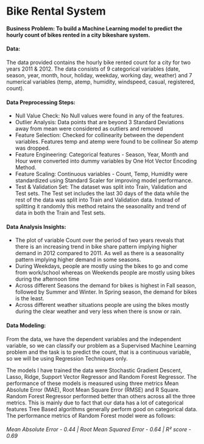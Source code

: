 # Bike Rental System

#### Business Problem:  To build a Machine Learning model to predict the hourly count of bikes rented in a city bikeshare system. 

#### Data: 
The data provided contains the hourly bike rented count for a city for two years 2011 & 2012. The data consists of 9 categorical variables (date, season, year, month, hour, holiday, weekday, working day, weather) and 7 numerical variables (temp, atemp, humidity, windspeed, casual, registered, count). 

#### Data Preprocessing Steps: 
* Null Value Check: No Null values were found in any of the features. 
* Outlier Analysis: Data points that are beyond 3 Standard Deviations away from mean were considered as outliers and removed 
* Feature Selection: Checked for collinearity between the dependent variables. Features temp and atemp were found to be collinear So atemp was dropped. 
* Feature Engineering: Categorical features - Season, Year, Month and Hour were converted into dummy variables by One Hot Vector Encoding Method. 
* Feature Scaling: Continuous variables - Count, Temp, Humidity were standardized using Standard Scaler for improving model performance. 
* Test & Validation Set: The dataset was split into Train, Validation and Test sets. The Test set includes the last 30 days of the data while the rest of the data was split into Train and Validation data. Instead of splitting it randomly this method retains the seasonality and trend of data in both the Train and Test sets. 

#### Data Analysis Insights: 
* The plot of variable Count over the period of two years reveals that there is an increasing trend in bike share pattern implying higher demand in 2012 compared to 2011. As well as there is a seasonality pattern implying higher demand in some seasons. 
* During Weekdays, people are mostly using the bikes to go and come from work/school whereas on Weekends people are mostly using bikes during the afternoon time 
* Across different Seasons the demand for bikes is highest in Fall season, followed by Summer and Winter. In Spring season, the demand for bikes is the least. 
* Across different weather situations people are using the bikes mostly during the clear weather and very less when there is snow or rain. 

#### Data Modeling: 
From the data, we have the dependent variables and the independent variable, so we can classify our problem as a Supervised Machine Learning problem and the task is to predict the count, that is a continuous variable, so we will be using Regression Techniques only. 

The models I have trained the data were Stochastic Gradient Descent, Lasso, Ridge, Support Vector Regressor and Random Forest Regressor. The performance of these models is measured using three metrics Mean Absolute Error (MAE), Root Mean Square Error (RMSE) and R Square. 
Random Forest Regressor performed better than others across all the three metrics. This is mainly due to fact that our data has a lot of categorical features Tree Based algorithms generally perform good on categorical data. The performance metrics of Random Forest model were as follows: 
###### Mean Absolute Error - 0.44 	 | Root Mean Squared Error - 0.64  | R² score - 0.69
